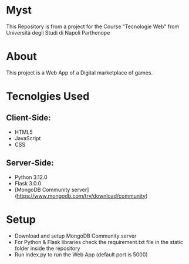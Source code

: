 # Myst
This Repository is from a project for the Course "Tecnologie Web" from Università degli Studi di Napoli Parthenope

# About
This project is a Web App of a Digital marketplace of games.

# Tecnolgies Used
## Client-Side:
- HTML5
- JavaScript
- CSS
## Server-Side:
- Python 3.12.0
- Flask 3.0.0
- [MongoDB Community server] (https://www.mongodb.com/try/download/community)
  

# Setup
- Download and setup MongoDB Community server
- For Python & Flask libraries check the requirement.txt file in the static folder inside the repository
- Run index.py to run the Web App (default port is 5000) 
